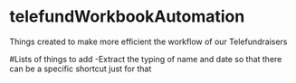 # telefundWorkbookAutomation
Things created to make more efficient the workflow of our Telefundraisers


#Lists of things to add
-Extract the typing of name and date so that there can be a specific shortcut just for that
